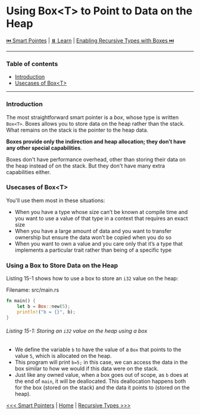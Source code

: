 # Using Box&lt;T&gt; to Point to Data on the Heap


[⏮️ Smart Pointes](README.md) | [⏸️ Learn](../README.md) | [Enabling Recursive Types with Boxes ⏭️ ](102-enabling-recursive-types-with-boxes.md)

----------

### Table of contents

- [Introduction](#introduction)
- [Usecases of Box&lt;T&gt;](#usecases-of-boxt)
----------


### Introduction

The most straightforward smart pointer is a *box*, whose type is written `Box<T>`. Boxes allows you to store data on the heap rather than the stack. What remains on the stack is the pointer to the heap data.

**Boxes provide only the indirection and heap allocation; they don’t have any other special capabilities**.


Boxes don't have performance overhead, other than storing their data on the heap instead of on the stack. But they don't have many extra capabilities either. 

### Usecases of Box&lt;T&gt;

You'll use them most in these situations:

- When you have a type whose size can’t be known at compile time and you want to use a value of that type in a context that requires an exact size
- When you have a large amount of data and you want to transfer ownership but ensure the data won’t be copied when you do so
- When you want to own a value and you care only that it’s a type that implements a particular trait rather than being of a specific type


### Using a Box<T> to Store Data on the Heap

Listing 15-1 shows how to use a box to store an `i32` value on the heap:

Filename: src/main.rs

```rs
fn main() {
    let b = Box::new(5);
    println!("b = {}", b);
}
```

###### Listing 15-1: Storing an `i32` value on the heap using a box

- We define the variable `b` to have the value of a `Box` that points to the value `5`, which is allocated on the heap. 
- This program will print `b=5;` in this case, we can access the data in the box similar to how we would if this data were on the stack. 
- Just like any owned value, when a box goes out of scope, as `b` does at the end of `main`, it will be deallocated. This deallocation happens both for the box (stored on the stack) and the data it points to (stored on the heap).



[<<< Smart Pointers](README.md) | [Home](../README.md) | [Recursive Types >>>](102-enabling-recursive-types-with-boxes.md)